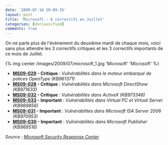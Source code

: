 ```yaml
---
date: '2009-07-14 20:09:35'
layout: post
title: 'Microsoft : 6 correctifs en Juillet'
categories: [Unclassified]
comments: true
---
```


On ne parle plus de l'évènement du deuxième mardi de chaque mois, voici sans plus attendre les 3 correctifs critiques et les 3 correctifs importants de ce mois de Juillet.

{% img center /images/2009/07/microsoft_1.jpg 'Microsoft' 'Microsoft' %}
	
  * **[MS09-029](http://www.microsoft.com/technet/security/bulletin/ms09-029.mspx) - Critique** : _Vulnérabilités dans le moteur embarqué de polices OpenType (KB961371)_
  * **[MS09-028](http://www.microsoft.com/technet/security/bulletin/ms09-028.mspx) - Critique** : _Vulnérabilités dans Microsoft DirectShow (KB971633)_
  * **[MS09-032](http://www.microsoft.com/technet/security/bulletin/ms09-032.mspx) - Critique** : _Vulnérabilités dans ActiveX (KB973346)_
  * **[MS09-033](http://www.microsoft.com/technet/security/bulletin/ms09-033.mspx) - Important** : _Vulnérabilités dans Virtual PC et Virtual Server (KB969856)_
  * **[MS09-031](http://www.microsoft.com/technet/security/bulletin/ms09-031.mspx) - Important** : _Vulnérabilités dans Microsoft ISA Server 2006 (KB970953)_
  * **[MS09-030](http://www.microsoft.com/technet/security/bulletin/ms09-030.mspx) - Important** : _Vulnérabilités dans Microsoft Publisher (KB969516)_

_Source : [Microsoft Security Response Center](http://www.microsoft.com/technet/security/Bulletin/MS09-jul.mspx)_
